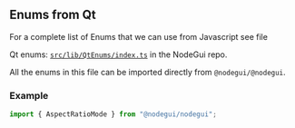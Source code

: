 ## Enums from Qt

For a complete list of Enums that we can use from Javascript see file

Qt enums: [`src/lib/QtEnums/index.ts`](https://github.com/nodegui/nodegui/blob/master/src/lib/QtEnums/index.ts) in the NodeGui repo.

All the enums in this file can be imported directly from `@nodegui/@nodegui`.

### Example

```js
import { AspectRatioMode } from "@nodegui/nodegui";
```

